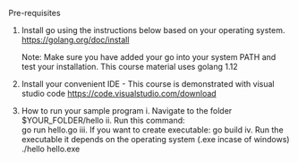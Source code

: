 Pre-requisites

1. Install go using the instructions below based on your operating system.
    https://golang.org/doc/install

    Note: Make sure you have added your go into your system PATH and test your installation. This course material uses golang 1.12

2. Install your convenient IDE - This course is demonstrated with visual studio code
    https://code.visualstudio.com/download

3. How to run your sample program
    i. Navigate to the folder 
        $YOUR_FOLDER/hello
    ii. Run this command:  
        go run hello.go
    iii. If you want to create executable: 
        go build
    iv. Run the executable it depends on the operating system (.exe incase of windows)
        ./hello
        hello.exe
